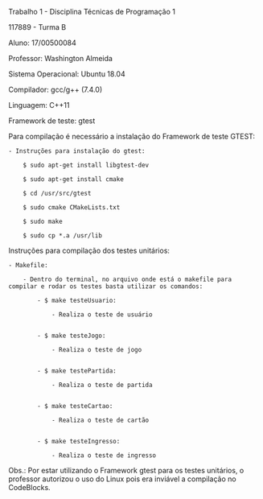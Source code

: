 Trabalho 1 - Disciplina Técnicas de Programação 1


117889 - Turma B

Aluno: 17/00500084 

Professor: Washington Almeida


Sistema Operacional: Ubuntu 18.04

Compilador: gcc/g++ (7.4.0)

Linguagem: C++11

Framework de teste: gtest



Para compilação é necessário a instalação do Framework de teste GTEST:

    - Instruções para instalação do gtest:

        $ sudo apt-get install libgtest-dev

        $ sudo apt-get install cmake

        $ cd /usr/src/gtest

        $ sudo cmake CMakeLists.txt

        $ sudo make

        $ sudo cp *.a /usr/lib

Instruções para compilação dos testes unitários:

    - Makefile:
    
        - Dentro do terminal, no arquivo onde está o makefile para compilar e rodar os testes basta utilizar os comandos:
        
            - $ make testeUsuario:
            
                - Realiza o teste de usuário 
                
                
            - $ make testeJogo:
            
                - Realiza o teste de jogo
                
                
            - $ make testePartida:
            
                - Realiza o teste de partida 
                
                
            - $ make testeCartao:
            
                - Realiza o teste de cartão 
                
                
            - $ make testeIngresso:
            
                - Realiza o teste de ingresso 


Obs.: Por estar utilizando o Framework gtest para os testes unitários, o professor autorizou o uso do Linux pois era inviável a compilação no CodeBlocks.
